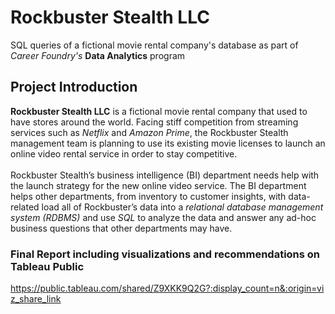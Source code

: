 # Rockbuster Stealth LLC
SQL queries of a fictional movie rental company's database as part of *Career Foundry's* **Data Analytics** program
## Project Introduction
**Rockbuster Stealth LLC** is a fictional movie rental company that used to have stores around the
world. Facing stiff competition from streaming services such as *Netflix* and *Amazon Prime*,
the Rockbuster Stealth management team is planning to use its existing movie licenses to
launch an online video rental service in order to stay competitive.
<br>
<br>
Rockbuster Stealth’s business intelligence (BI) department needs help with the launch strategy for the new online video service. The BI
department helps other departments, from inventory to customer insights, with data-related load all of Rockbuster’s data into a *relational database management system (RDBMS)* and use *SQL* to analyze the data and answer any ad-hoc business questions that other departments may have.
<br>
### Final Report including visualizations and recommendations on Tableau Public
https://public.tableau.com/shared/Z9XKK9Q2G?:display_count=n&:origin=viz_share_link
